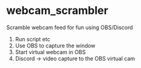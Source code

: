 # webcam_scrambler
Scramble webcam feed for fun using OBS/Discord


1. Run script etc
2. Use OBS to capture the window
3. Start virtual webcam in OBS
4. Discord -> video capture to the OBS virtual cam
